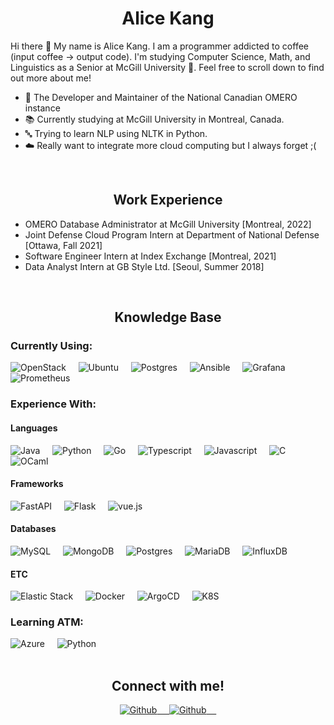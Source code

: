 <h1 align="center"><b> Alice Kang </b></h1>

<p> Hi there 👋 My name is Alice Kang. I am a programmer addicted to coffee (input coffee &rarr; output code). I'm studying Computer Science, Math, and Linguistics as a Senior at McGill University 🍁. Feel free to scroll down to find out more about me!</p>

- 🔭 The Developer and Maintainer of the National Canadian OMERO instance
- 📚 Currently studying at McGill University in Montreal, Canada.
- 🔤 Trying to learn NLP using NLTK in Python.
- ☁️ Really want to integrate more cloud computing but I always forget ;(

<br>

<h2 align="center">Work Experience</h2>

- OMERO Database Administrator at McGill University [Montreal, 2022]
- Joint Defense Cloud Program Intern at Department of National Defense [Ottawa, Fall 2021]
- Software Engineer Intern at Index Exchange [Montreal, 2021]
- Data Analyst Intern at GB Style Ltd. [Seoul, Summer 2018]

<br>

<h2 align="center">Knowledge Base</h2>

<h3>Currently Using:</h3>
<div>
    <img src="https://img.shields.io/badge/-OpenStack-black?style=flat-square&amp;logo=openstack" alt="OpenStack">&nbsp;&nbsp;&nbsp;&nbsp;
    <img src="https://img.shields.io/badge/-Ubuntu-black?style=flat-square&amp;logo=ubuntu" alt="Ubuntu">&nbsp;&nbsp;&nbsp;&nbsp;
    <img src="https://img.shields.io/badge/-Postgres-black?style=flat-square&amp;logo=postgresql" alt="Postgres">&nbsp;&nbsp;&nbsp;&nbsp;
    <img src="https://img.shields.io/badge/-Ansible-black?style=flat-square&amp;logo=ansible" alt="Ansible">&nbsp;&nbsp;&nbsp;&nbsp;
    <img src="https://img.shields.io/badge/-Grafana-black?style=flat-square&amp;logo=grafana" alt="Grafana">&nbsp;&nbsp;&nbsp;&nbsp;
    <img src="https://img.shields.io/badge/-Prometheus-black?style=flat-square&amp;logo=prometheus" alt="Prometheus">&nbsp;&nbsp;&nbsp;&nbsp;
</div>
<h3>Experience With:</h3>
<h4>Languages</h4>
<div>
    <img src="https://img.shields.io/badge/-Java-black?style=flat-square&amp;logo=Java" alt="Java">&nbsp;&nbsp;&nbsp;&nbsp;
    <img src="https://img.shields.io/badge/-Python-black?style=flat-square&amp;logo=python" alt="Python">&nbsp;&nbsp;&nbsp;&nbsp;
    <img src="https://img.shields.io/badge/-Go-black?style=flat-square&amp;logo=go" alt="Go">&nbsp;&nbsp;&nbsp;&nbsp;
    <img src="https://img.shields.io/badge/-Typescript-black?style=flat-square&amp;logo=Typescript" alt="Typescript">&nbsp;&nbsp;&nbsp;&nbsp;
    <img src="https://img.shields.io/badge/-Javascript-black?style=flat-square&amp;logo=Javascript" alt="Javascript">&nbsp;&nbsp;&nbsp;&nbsp;
    <img src="https://img.shields.io/badge/-C/C++-black?style=flat-square&amp;logo=c" alt="C">&nbsp;&nbsp;&nbsp;&nbsp;
    <img src="https://img.shields.io/badge/OCaml-black?style=flat-square&amp;logo=ocaml" alt="OCaml">&nbsp;&nbsp;&nbsp;&nbsp;
</div>

<h4>Frameworks</h4>
<div>
    <img src="https://img.shields.io/badge/-FastAPI-black?style=flat-square&amp;logo=fastapi" alt="FastAPI">&nbsp;&nbsp;&nbsp;&nbsp;
    <img src="https://img.shields.io/badge/-Flask-black?style=flat-square&amp;logo=flask" alt="Flask">&nbsp;&nbsp;&nbsp;&nbsp;
    <img src="https://img.shields.io/badge/-Vue.js-black?style=flat-square&amp;logo=vue.js" alt="vue.js">&nbsp;&nbsp;&nbsp;&nbsp;
</div>

<h4>Databases</h4>
<div>
    <img src="https://img.shields.io/badge/-MySQL-black?style=flat-square&amp;logo=mysql" alt="MySQL">&nbsp;&nbsp;&nbsp;&nbsp;
    <img src="https://img.shields.io/badge/-MongoDB-black?style=flat-square&amp;logo=mongodb" alt="MongoDB">&nbsp;&nbsp;&nbsp;&nbsp;
    <img src="https://img.shields.io/badge/-Postgres-black?style=flat-square&amp;logo=postgresql" alt="Postgres">&nbsp;&nbsp;&nbsp;&nbsp;
    <img src="https://img.shields.io/badge/-MariaDB-black?style=flat-square&amp;logo=mariadb" alt="MariaDB">&nbsp;&nbsp;&nbsp;&nbsp;
    <img src="https://img.shields.io/badge/-InfluxDB-black?style=flat-square&amp;logo=influxdb" alt="InfluxDB">&nbsp;&nbsp;&nbsp;&nbsp;
</div>

<h4>ETC</h4>
<div>
    <img src="https://img.shields.io/badge/-Elastic Stack-black?style=flat-square&amp;logo=elasticstack" alt="Elastic Stack">&nbsp;&nbsp;&nbsp;&nbsp;
    <img src="https://img.shields.io/badge/-Docker-black?style=flat-square&amp;logo=docker" alt="Docker">&nbsp;&nbsp;&nbsp;&nbsp;
    <img src="https://img.shields.io/badge/-ArgoCD-black?style=flat-square&amp;logo=argo" alt="ArgoCD">&nbsp;&nbsp;&nbsp;&nbsp;
    <img src="https://img.shields.io/badge/-K8S-black?style=flat-square&amp;logo=kubernetes" alt="K8S">&nbsp;&nbsp;&nbsp;&nbsp;
    
</div>

<h3>Learning ATM:</h3>
<div>
    <img src="https://img.shields.io/badge/-Azure-black?style=flat-square&amp;logo=microsoftazure" alt="Azure">&nbsp;&nbsp;&nbsp;&nbsp;
    <img src="https://img.shields.io/badge/-NLTK-black?style=flat-square&amp;logo=python" alt="Python">&nbsp;&nbsp;&nbsp;&nbsp;
</div>

<!-- <h2 align="center">My Contributions</h2>
<p align="center">
   <table>
      <tr>
       <th>Profile stats  </th>
       <th>Language Contribution</th>
     </tr>
      <tr>
       <td><img alt="Profile Stats" src="https://github-readme-stats.vercel.app/api?username=atykwonderland&show_icons=true&theme=tokyonight"> </td>
       <td><img alt="Top Langs" src="https://github-readme-stats.vercel.app/api/top-langs/?username=atykwonderland&langs_count=10&theme=tokyonight&layout=compact&hide=html"> </td>
     </tr>
   </table>
</p> -->

<br>

<h2 align="center">Connect with me!</h2>
<div align="center">
<a href="https://github.com/atykwonderland">
  <img src="https://img.shields.io/badge/-atykwonderland-black?style=flat-square&amp;logo=github" alt="Github">&nbsp;&nbsp;&nbsp;&nbsp;
</a>
<a href="https://www.linkedin.com/in/alicetaeyikang/">
  <img src="https://img.shields.io/badge/-Alice Kang-black?style=flat-square&amp;logo=LinkedIn" alt="Github">&nbsp;&nbsp;&nbsp;&nbsp;
</a>
</div>